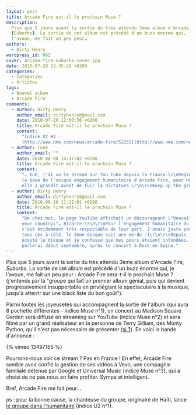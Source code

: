 ```yaml
---
layout: post
title: Arcade Fire est-il le prochain Muse ?
description:
  Plus que 5 jours avant la sortie du très attendu 3ème album d'Arcade Fire,
  {Suburbs}. La sortie de cet album est précédé d'un buzz énorme qui, je
  l'avoue, me fait un peu peur…
authors:
  - Dirty Henry
wordpress_id: 662
cover: arcade-fire-suburbs-cover.jpg
date: 2010-07-28 13:35:26 +0200
categories:
  - Catégories
  - Artistes
tags:
  - Nouvel album
  - Arcade Fire
comments:
  - author: Dirty Henry
    author_email: dirtyhenry@gmail.com
    date: 2010-07-29 12:00:36 +0200
    title: Arcade Fire est-il le prochain Muse ?
    content:
      "Indice U2 #2 :
      [http://www.nme.com/news/arcade-fire/52255](http://www.nme.com/news/arcade-fire/52255)"
  - author: Tune
    author_email: ""
    date: 2010-08-08 14:37:02 +0200
    title: Arcade Fire est-il le prochain Muse ?
    content:
      "… Euh, j'ai vu le stream sur You Tube depuis la France.\r\nRegine est à
      la base de l'unique engagement humanitaire d'Arcade Fire, pour Haiti, où
      elle a grandit avant de fuir la dictature.\r\n\r\nKeep up the great work."
  - author: Dirty Henry
    author_email: dirtyhenry@gmail.com
    date: 2010-08-10 11:11:01 +0200
    title: Arcade Fire est-il le prochain Muse ?
    content:
      "De chez moi, la page YouTube affichait un décourageant \"Unavailable in
      your country\"… Bizarre.\r\n\r\nPour l'engagement humanitaire du groupe,
      c'est évidemment très respectable de leur part. J'avais juste peur qu'avec
      tous ces à-côté, le 3ème disque soit une merde :)\r\n\r\nDepuis j'ai
      écouté le disque et je confesse que mes peurs étaient infondées. J'en
      parlerai début septembre, après le concert à Rock en Seine."
---
```


Plus que 5 jours avant la sortie du très attendu 3ème album d'Arcade Fire,
_Suburbs_. La sortie de cet album est précédé d'un buzz énorme qui, je l'avoue,
me fait un peu peur : Arcade Fire sera-t-il le prochain Muse ? (j'entends par là
"groupe qui fait un premier album génial, puis qui devient progressivement
insupportable en privilégiant le spectaculaire à la musique, jusqu'à atterrir
sur une black liste du bon goût").

Parmi toutes les joyeusetés qui accompagnent la sortie de l'album (qui aura 8
pochette différentes - indice Muse n°1), un concert au Madison Square Garden
sera diffusé en streaming sur YouTube (indice Muse n°2) et sera filmé par un
grand réalisateur en la personne de Terry Gilliam, des Monty Python, qu'il n'est
pas nécessaire de présenter ([si ?][1]). En voici la bande d'annonce :

{% vimeo 13497165 %}

Pourrons-nous voir ce stream ? Pas en France ! En effet, Arcade Fire semble
avoir confié la gestion de ses vidéos à Vevo, une compagnie familiale détenue
par Google et Universal Music (indice Muse n°3), qui a choisi de ne pas nous en
faire profiter. Sympa et intelligent.

Bref, Arcade Fire me fait peur…

ps : pour la bonne cause, la chanteuse du groupe, originaire de Haïti, lance
[le groupe dans l'humanitaire](http://www.arcadefire.com/haiti/) (indice U2
n°1).

[1]:
  https://www.themoviedb.org/person/280-terry-gilliam
  "Terry Gilliam sur TMDb"
